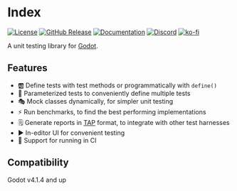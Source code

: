 # Index

[![License](https://img.shields.io/github/license/foxssake/vest)](https://github.com/foxssake/vest/blob/main/LICENSE)
[![GitHub Release](https://img.shields.io/github/v/release/foxssake/vest)](https://github.com/foxssake/vest/releases)
[![Documentation](https://img.shields.io/badge/Docs-github.io-blue)](https://foxssake.github.io/vest/)
[![Discord](https://img.shields.io/discord/1253434107656933447?logo=discord&label=Discord)](https://discord.gg/xWGh4GskG5)
[![ko-fi](https://img.shields.io/badge/Support%20on-ko--fi-ff5e5b?logo=ko-fi)](https://ko-fi.com/T6T8WZD0W)

A unit testing library for [Godot].

## Features

* 🆎 Define tests with test methods or programmatically with `define()`
* 📝 Parameterized tests to conveniently define multiple tests
* 🎭 Mock classes dynamically, for simpler unit testing
* ⚡ Run benchmarks, to find the best performing implementations
* 🗒️ Generate reports in [TAP] format, to integrate with other test harnesses
* ▶️ In-editor UI for convenient testing
* 🤖 Support for running in CI

## Compatibility

Godot v4.1.4 and up


[Godot]: https://godotengine.org/
[TAP]: https://testanything.org/

